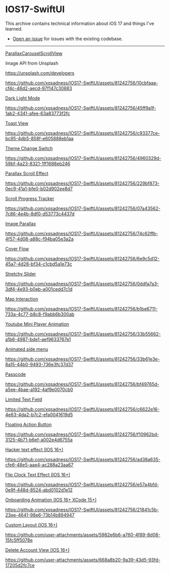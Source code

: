 # IOS17-SwiftUI
This archive contains technical information about iOS 17 and things I've learned.

- [Open an issue](https://github.com/xqsadness/IOS17-SwiftUI/issues) for issues with the existing codebase.
------------------------


<a href="https://github.com/xqsadness/IOS17-SwiftUI/tree/main/IOS17-Swift/View/ParallaxCarouselScroll" > ParallaxCarouselScrollView </a>

<span> <p> Image API from Unsplash </p>  <a href="" >  https://unsplash.com/developers </a> </span>
 
https://github.com/xqsadness/IOS17-SwiftUI/assets/81242756/10cbfaaa-cf4c-48d2-aecd-97f147c30883

<a href="https://github.com/xqsadness/IOS17-SwiftUI/tree/main/IOS17-Swift/View/DarkLightMode" > Dark Light Mode </a>

https://github.com/xqsadness/IOS17-SwiftUI/assets/81242756/45ff9a1f-1ab2-4341-afee-63a83773f2fc

<a href="https://github.com/xqsadness/IOS17-SwiftUI/blob/main/IOS17-Swift/Helpers/Toast.swift" > Toast View </a>

https://github.com/xqsadness/IOS17-SwiftUI/assets/81242756/c93377ce-bc95-4db5-858f-e605888eb1aa

<a href="https://github.com/xqsadness/IOS17-SwiftUI/blob/main/IOS17-Swift/View/DarkModeSwitch/ThemeChangeSwitch.swift" > Theme Change Switch </a>

https://github.com/xqsadness/IOS17-SwiftUI/assets/81242756/4960329d-59bf-4a23-8321-1ff1688eb246

<a href="https://github.com/xqsadness/IOS17-SwiftUI/tree/main/IOS17-Swift/View/ParallaxScrollEffect" > Parallax Scroll Effect </a>

https://github.com/xqsadness/IOS17-SwiftUI/assets/81242756/229bf873-0ec9-41a1-bfe0-b02d902ee8d7

<a href="https://github.com/xqsadness/IOS17-SwiftUI/tree/main/IOS17-Swift/View/ScrollProgressTracker" > Scroll Progress Tracker </a>

https://github.com/xqsadness/IOS17-SwiftUI/assets/81242756/07a43562-7c86-4e4b-8df0-d53773c4437d 

<a href="https://github.com/xqsadness/IOS17-SwiftUI/blob/main/IOS17-Swift/View/ImageParalax/ImageParalaxView.swift" > Image Parallax </a>

https://github.com/xqsadness/IOS17-SwiftUI/assets/81242756/74c62ffb-4f57-4d08-a88c-f94ba05e3a2a

<a href="https://github.com/xqsadness/IOS17-SwiftUI/tree/main/IOS17-Swift/View/CoverFlow" > Cover Flow </a>

https://github.com/xqsadness/IOS17-SwiftUI/assets/81242756/6e9c5d12-45a7-4d28-bf34-c1cbd5a1e73c

<a href="https://github.com/xqsadness/IOS17-SwiftUI/tree/main/IOS17-Swift/View/StretchySlider" > Stretchy Slider </a>

https://github.com/xqsadness/IOS17-SwiftUI/assets/81242756/0ddfa7a3-3df4-4e93-b0eb-a001cedd7c1d

<a href="https://github.com/xqsadness/IOS17-SwiftUI/blob/main/IOS17-Swift/View/Other/MapInteraction.swift" > Map Interaction </a>

https://github.com/xqsadness/IOS17-SwiftUI/assets/81242756/b1be6711-733a-4c77-b8c8-f9abb6b300ab

<a href="https://github.com/xqsadness/IOS17-SwiftUI/tree/main/IOS17-Swift/View/YouTubeMiniPlayer" > Youtube Mini Player Animation </a>

https://github.com/xqsadness/IOS17-SwiftUI/assets/81242756/33b55662-a1b6-4987-bde1-aef9633767e1

<a href="https://github.com/xqsadness/IOS17-SwiftUI/tree/main/IOS17-Swift/View/SideMenu" > Animated side menu </a>

https://github.com/xqsadness/IOS17-SwiftUI/assets/81242756/33b61e3e-8a15-44b0-9493-736e3fc37d37

<a href="https://github.com/xqsadness/IOS17-SwiftUI/tree/main/IOS17-Swift/View/Passcode" > Passcode </a>

https://github.com/xqsadness/IOS17-SwiftUI/assets/81242756/bf49765d-a5ee-4bae-a192-4af9e0070cb0

<a href="https://github.com/xqsadness/IOS17-SwiftUI/tree/main/IOS17-Swift/View/LimitedTextField%20" > Limited Text Field </a>

https://github.com/xqsadness/IOS17-SwiftUI/assets/81242756/c6622e16-4e63-4da2-b7c2-efa0041619d5

<a href="https://github.com/xqsadness/IOS17-SwiftUI/tree/main/IOS17-Swift/View/FloatingActionButton" > Floating Action Button </a>

https://github.com/xqsadness/IOS17-SwiftUI/assets/81242756/f10962bd-3125-4b71-b6ef-a002e4d6755a

<a href="https://github.com/xqsadness/IOS17-SwiftUI/tree/main/IOS17-Swift/View/HackerTextEffect" > Hacker text effect (IOS 16+) </a>

https://github.com/xqsadness/IOS17-SwiftUI/assets/81242756/ad38a635-cfe6-48e5-aae4-ac288a23aa67

<a href="https://github.com/xqsadness/IOS17-SwiftUI/tree/main/IOS17-Swift/View/FlipClockTextEffect" > Flip Clock Text Effect (IOS 16+) </a>

https://github.com/xqsadness/IOS17-SwiftUI/assets/81242756/e57a4bfd-0e9f-448d-8524-abd0102d1e12

<a href="https://github.com/xqsadness/IOS17-SwiftUI/tree/main/IOS17-Swift/View/OnBoardingAnimation" > Onboarding Animation (IOS 16+ XCode 15+) </a>

https://github.com/xqsadness/IOS17-SwiftUI/assets/81242756/21841c5b-23ee-4641-98e6-73b14b894947

<a href="https://github.com/xqsadness/IOS17-SwiftUI/tree/main/IOS17-Swift/View/CustomLayout" > Custom Layout (IOS 16+) </a>

https://github.com/user-attachments/assets/5982e6b6-a760-4f89-8d08-15fc5ff5078e

<a href="https://github.com/xqsadness/IOS17-SwiftUI/tree/main/IOS17-Swift/View/DeleteAccountView" > Delete Account View (IOS 16+) </a>

https://github.com/user-attachments/assets/668a8b20-9a39-43d5-93fd-17205d2fc7ce
